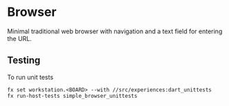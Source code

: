 # Browser

Minimal traditional web browser with navigation and a text field for
entering the URL.

## Testing

To run unit tests
```
fx set workstation.<BOARD> --with //src/experiences:dart_unittests
fx run-host-tests simple_browser_unittests
```
